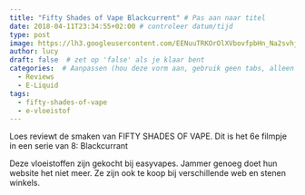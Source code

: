 ```yaml
---
title: "Fifty Shades of Vape Blackcurrent" # Pas aan naar titel
date: 2018-04-11T23:34:55+02:00 # controleer datum/tijd
type: post
image: https://lh3.googleusercontent.com/EENuuTRKOrOlXVbovfpbHn_Na2svhjWrdLXn6ogS6CySLLFX1TrR3c88p4swwLCtR5BXldQeOuFRFDF8mk8bSaohJoxChcUaINcev3rNRz3H-haqJeVQqZK3MX7vhkNdSi5HWmZosoEA-mf2QhqnI_Gznzp04uoa53Iw3FK3I8NcTJ8AYskVeJgRNKvRRUrS_D3-YwPEF5zUdMA4UY8LuORAv9MdCqW0DYUeaqC3kHWZ7WLKzox11qFs1OHoWhV7iwlnv1Y2uZwk0a9fXV1TB2fh5Tg3tx6cahZK0w6EAssEUBLXJ_-cHKpTzts-sACLzAe-xEtPxh_f0E14phKM-O8N6VeXzhD-Q0sC036XGzdYrOsn2X3yvMUOScyZnQv6hwH0QKi69Cktnr0bYeZO6qlsSXB4NcthXtEbgVKugKJ1ioh3QdM4wxBKTcbKblTsG99vAVKkVSzJQPHzjHBwl7erZIdW4DWTmcXA41UpOdGa-bCep7X2xivQxRjul9o0PqEZw7LWNHWv1TrXsKgq4JaRzGlJyVJsObEPA-Zx-HbD1o_uIJnsZAg4IfNirN2WOtCO00gVvGKTcp6Nl0Fdc5g1U-CRtL5vnyRJymSXxQFO1KKyiu7suPMyIRCA-gItgnwdc4Irp-LvNbt1PCeAzTBRpRV50iv5Ig=s500-k-no
author: lucy
draft: false  # zet op 'false' als je klaar bent
categories:  # Aanpassen (hou deze vorm aan, gebruik geen tabs, alleen spaties)
  - Reviews
  - E-Liquid
tags:
  - fifty-shades-of-vape
  - e-vloeistof
---
```


Loes reviewt de smaken van FIFTY SHADES OF VAPE. 
Dit is het 6e filmpje in een serie van 8: Blackcurrant

Deze vloeistoffen zijn gekocht bij easyvapes. Jammer genoeg doet hun website het niet meer. 
Ze zijn ook te koop bij verschillende web en stenen winkels.